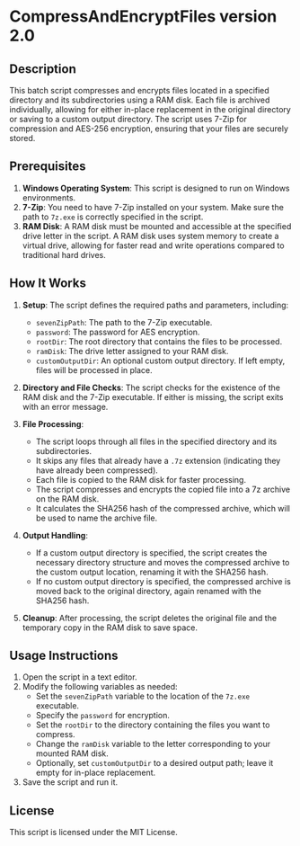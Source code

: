 # CompressAndEncryptFiles version 2.0

## Description
This batch script compresses and encrypts files located in a specified directory and its subdirectories using a RAM disk. Each file is archived individually, allowing for either in-place replacement in the original directory or saving to a custom output directory. The script uses 7-Zip for compression and AES-256 encryption, ensuring that your files are securely stored.

## Prerequisites
1. **Windows Operating System**: This script is designed to run on Windows environments.
2. **7-Zip**: You need to have 7-Zip installed on your system. Make sure the path to `7z.exe` is correctly specified in the script.
3. **RAM Disk**: A RAM disk must be mounted and accessible at the specified drive letter in the script. A RAM disk uses system memory to create a virtual drive, allowing for faster read and write operations compared to traditional hard drives.

## How It Works
1. **Setup**: The script defines the required paths and parameters, including:
   - `sevenZipPath`: The path to the 7-Zip executable.
   - `password`: The password for AES encryption.
   - `rootDir`: The root directory that contains the files to be processed.
   - `ramDisk`: The drive letter assigned to your RAM disk.
   - `customOutputDir`: An optional custom output directory. If left empty, files will be processed in place.

2. **Directory and File Checks**: The script checks for the existence of the RAM disk and the 7-Zip executable. If either is missing, the script exits with an error message.

3. **File Processing**:
   - The script loops through all files in the specified directory and its subdirectories.
   - It skips any files that already have a `.7z` extension (indicating they have already been compressed).
   - Each file is copied to the RAM disk for faster processing.
   - The script compresses and encrypts the copied file into a 7z archive on the RAM disk.
   - It calculates the SHA256 hash of the compressed archive, which will be used to name the archive file.

4. **Output Handling**:
   - If a custom output directory is specified, the script creates the necessary directory structure and moves the compressed archive to the custom output location, renaming it with the SHA256 hash.
   - If no custom output directory is specified, the compressed archive is moved back to the original directory, again renamed with the SHA256 hash.

5. **Cleanup**: After processing, the script deletes the original file and the temporary copy in the RAM disk to save space.

## Usage Instructions
1. Open the script in a text editor.
2. Modify the following variables as needed:
   - Set the `sevenZipPath` variable to the location of the `7z.exe` executable.
   - Specify the `password` for encryption.
   - Set the `rootDir` to the directory containing the files you want to compress.
   - Change the `ramDisk` variable to the letter corresponding to your mounted RAM disk.
   - Optionally, set `customOutputDir` to a desired output path; leave it empty for in-place replacement.
3. Save the script and run it.

## License
This script is licensed under the MIT License.
